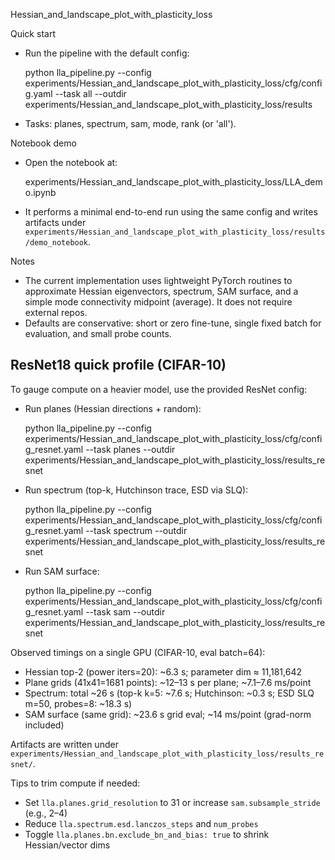 Hessian_and_landscape_plot_with_plasticity_loss

Quick start

- Run the pipeline with the default config:

	python lla_pipeline.py --config experiments/Hessian_and_landscape_plot_with_plasticity_loss/cfg/config.yaml --task all --outdir experiments/Hessian_and_landscape_plot_with_plasticity_loss/results

- Tasks: planes, spectrum, sam, mode, rank (or 'all').

Notebook demo

- Open the notebook at:

  experiments/Hessian_and_landscape_plot_with_plasticity_loss/LLA_demo.ipynb

- It performs a minimal end-to-end run using the same config and writes artifacts under `experiments/Hessian_and_landscape_plot_with_plasticity_loss/results/demo_notebook`.

Notes

- The current implementation uses lightweight PyTorch routines to approximate Hessian eigenvectors, spectrum, SAM surface, and a simple mode connectivity midpoint (average). It does not require external repos.
- Defaults are conservative: short or zero fine-tune, single fixed batch for evaluation, and small probe counts.

## ResNet18 quick profile (CIFAR-10)

To gauge compute on a heavier model, use the provided ResNet config:

- Run planes (Hessian directions + random):

	python lla_pipeline.py --config experiments/Hessian_and_landscape_plot_with_plasticity_loss/cfg/config_resnet.yaml --task planes --outdir experiments/Hessian_and_landscape_plot_with_plasticity_loss/results_resnet

- Run spectrum (top-k, Hutchinson trace, ESD via SLQ):

	python lla_pipeline.py --config experiments/Hessian_and_landscape_plot_with_plasticity_loss/cfg/config_resnet.yaml --task spectrum --outdir experiments/Hessian_and_landscape_plot_with_plasticity_loss/results_resnet

- Run SAM surface:

	python lla_pipeline.py --config experiments/Hessian_and_landscape_plot_with_plasticity_loss/cfg/config_resnet.yaml --task sam --outdir experiments/Hessian_and_landscape_plot_with_plasticity_loss/results_resnet

Observed timings on a single GPU (CIFAR-10, eval batch=64):

- Hessian top-2 (power iters=20): ~6.3 s; parameter dim ≈ 11,181,642
- Plane grids (41x41=1681 points): ~12–13 s per plane; ~7.1–7.6 ms/point
- Spectrum: total ~26 s (top-k k=5: ~7.6 s; Hutchinson: ~0.3 s; ESD SLQ m=50, probes=8: ~18.3 s)
- SAM surface (same grid): ~23.6 s grid eval; ~14 ms/point (grad-norm included)

Artifacts are written under `experiments/Hessian_and_landscape_plot_with_plasticity_loss/results_resnet/`.

Tips to trim compute if needed:

- Set `lla.planes.grid_resolution` to 31 or increase `sam.subsample_stride` (e.g., 2–4)
- Reduce `lla.spectrum.esd.lanczos_steps` and `num_probes`
- Toggle `lla.planes.bn.exclude_bn_and_bias: true` to shrink Hessian/vector dims